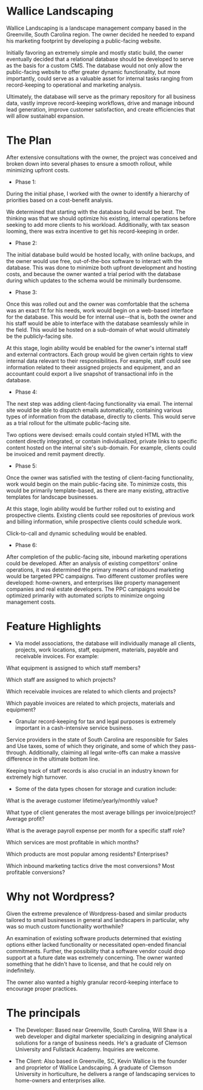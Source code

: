 # Wallice Landscaping

Wallice Landscaping is a landscape management company based in the Greenville, South Carolina region. The owner decided he needed to expand his marketing footprint by developing a public-facing website.

Initially favoring an extremely simple and mostly static build, the owner eventually decided that a relational database should be developed to serve as the basis for a custom CMS. The database would not only allow the public-facing website to offer greater dynamic functionality, but more importantly, could serve as a valuable asset for internal tasks ranging from record-keeping to operational and marketing analysis.

Ultimately, the database will serve as the primary repository for all business data, vastly improve record-keeping workflows, drive and manage inbound lead generation, improve customer satisfaction, and create efficiencies that will allow sustainabl expansion. 

# The Plan

After extensive consultations with the owner, the project was conceived and broken down into several phases to ensure a smooth rollout, while minimizing upfront costs.

* Phase 1:

During the initial phase, I worked with the owner to identify a hierarchy of priorities based on a cost-benefit analysis.

We determined that starting with the database build would be best. The thinking was that we should optimize his existing, internal operations before seeking to add more clients to his workload. Additionally, with tax season looming, there was extra incentive to get his record-keeping in order.

* Phase 2:

The initial database build would be hosted locally, with online backups, and the owner would use free, out-of-the-box software to interact with the database. This was done to minimize both upfront development and hosting costs, and because the owner wanted a trial period with the database during which updates to the schema would be minimally burdensome.

* Phase 3:

Once this was rolled out and the owner was comfortable that the schema was an exact fit for his needs, work would begin on a web-based interface for the database. This would be for internal use--that is, both the owner and his staff would be able to interface with the database seamlessly while in the field. This would be hosted on a sub-domain of what would ultimately be the publicly-facing site.

At this stage, login ability would be enabled for the owner's internal staff and external contractors. Each group would be given certain rights to view internal data relevant to their responsibilities. For example, staff could see information related to theeir assigned projects and equipment, and an accountant could export a live snapshot of transactional info in the database.

* Phase 4:

The next step was adding client-facing functionality via email. The internal site would be able to dispatch emails automatically, containing various types of information from the database, directly to clients. This would serve as a trial rollout for the ultimate public-facing site.

Two options were devised: emails could contain styled HTML with the content directly integrated, or contain individualized, private links to specific content hosted on the internal site's sub-domain. For example, clients could be invoiced and remit payment directly.

* Phase 5:

Once the owner was satisfied with the testing of client-facing functionality, work would begin on the main public-facing site. To minimize costs, this would be primarily template-based, as there are many existing, attractive templates for landscape businesses.

At this stage, login ability would be further rolled out to existing and prospective clients. Existing clients could see repositories of previous work and billing information, while prospective clients could schedule work.

Click-to-call and dynamic scheduling would be enabled.

* Phase 6:

After completion of the public-facing site, inbound marketing operations could be developed. After an analysis of existing competitors' online operations, it was determined the primary means of inbound marketing would be targeted PPC campaigns. Two different customer profiles were developed: home-owners, and enterprises like property management companies and real estate developers. The PPC campaigns would be optimized primarily with automated scripts to minimize ongoing management costs.

# Feature Highlights

* Via model associations, the database will individually manage all clients, projects, work locations, staff, equipment, materials, payable and receivable invoices. For example:

What equipment is assigned to which staff members?

Which staff are assigned to which projects?

Which receivable invoices are related to which clients and projects?

Which payable invoices are related to which projects, materials and equipment?

* Granular record-keeping for tax and legal purposes is extremely important in a cash-intensive service business.

Service providers in the state of South Carolina are responsible for Sales and Use taxes, some of which they originate, and some of which they pass-through. Additionally, claiming all legal write-offs can make a massive difference in the ultimate bottom line. 

Keeping track of staff records is also crucial in an industry known for extremely high turnover.

* Some of the data types chosen for storage and curation include:

What is the average customer lifetime/yearly/monthly value?

What type of client generates the most average billings per invoice/project? Average profit?

What is the average payroll expense per month for a specific staff role?

Which services are most profitable in which months?

Which products are most popular among residents? Enterprises?

Which inbound marketing tactics drive the most conversions? Most profitable conversions?

# Why not Wordpress?

Given the extreme prevalence of Wordpress-based and similar products tailored to small businesses in general and landscapers in particular, why was so much custom functionality worthwhile?

An examination of existing software products determined that existing options either lacked functionality or necessitated open-ended financial commitments. Further, the possibility that a software vendor could drop support at a future date was extremely concerning. The owner wanted something that he didn't have to license, and that he could rely on indefinitely.

The owner also wanted a highly granular record-keeping interface to encourage proper practices.

# The principals

* The Developer: Based near Greenville, South Carolina, Will Shaw is a web developer and digital marketer specializing in designing analytical solutions for a range of business needs. He's a graduate of Clemson University and Fullstack Academy. Inquiries are welcome.

* The Client: Also based in Greenville, SC, Kevin Wallice is the founder and proprietor of Wallice Landscaping. A graduate of Clemson University in horticulture, he delivers a range of landscaping services to home-owners and enterprises alike.
